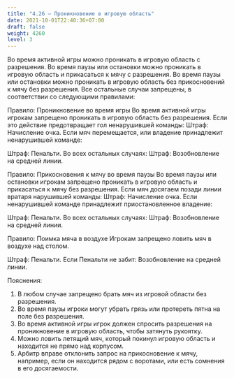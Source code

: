 ```yaml
---
title: "4.26 – Проникновение в игровую область"
date: 2021-10-01T22:40:36+07:00
draft: false
weight: 4260
level: 3
---
```


Во время активной игры можно проникать в игровую область с разрешения.
Во время паузы или остановки можно проникать в игровую область и прикасаться к мячу с разрешения.
Во время паузы или остановки можно проникать в игровую область без прикосновений к мячу без разрешения.
Все остальные случаи запрещены, в соответствии со следующими правилами:

Правило: Проникновение во время игры
Во время активной игры игрокам запрещено проникать в игровую область без разрешения.
Если это действие предотвращает гол ненарушившей команды: Штраф: Начисление очка.
Если мяч перемещается, или владение принадлежит ненарушившей команде: 

Штраф: Пенальти.
Во всех остальных случаях: Штраф: Возобновление на средней линии.

Правило: Прикосновения к мячу во время паузы
Во время паузы или остановки игрокам запрещено проникать в игровую область и прикасаться к
мячу без разрешения.
Если мяч досягаем позади линии вратаря нарушившей команды: Штраф: Начисление очка.
Если ненарушившей команде принадлежит приостановленное владение: 

Штраф: Пенальти.
Во всех остальных случаях: Штраф: Возобновление на средней линии.

Правило: Поимка мяча в воздухе
Игрокам запрещено ловить мяч в воздухе над столом.

Штраф: Пенальти. Если Пенальти не забит: Возобновление на средней линии.

Пояснения:

1. В любом случае запрещено брать мяч из игровой области без разрешения.
2. Во время паузы игроки могут убрать грязь или протереть пятна на поле без разрешения.
3. Во время активной игры игрок должен спросить разрешения на проникновение в игровую
область, чтобы затянуть рукоятку.
4. Можно ловить летящий мяч, который покинул игровую область и находится не прямо над
корпусом.
5. Арбитр вправе отклонить запрос на прикосновение к мячу, например, если он находится
рядом с воротами, или есть сомнения в его досягаемости.